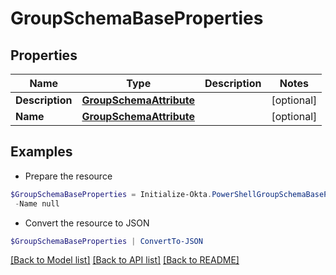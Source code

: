 # GroupSchemaBaseProperties
## Properties

Name | Type | Description | Notes
------------ | ------------- | ------------- | -------------
**Description** | [**GroupSchemaAttribute**](GroupSchemaAttribute.md) |  | [optional] 
**Name** | [**GroupSchemaAttribute**](GroupSchemaAttribute.md) |  | [optional] 

## Examples

- Prepare the resource
```powershell
$GroupSchemaBaseProperties = Initialize-Okta.PowerShellGroupSchemaBaseProperties  -Description null `
 -Name null
```

- Convert the resource to JSON
```powershell
$GroupSchemaBaseProperties | ConvertTo-JSON
```

[[Back to Model list]](../README.md#documentation-for-models) [[Back to API list]](../README.md#documentation-for-api-endpoints) [[Back to README]](../README.md)

